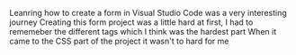 Leanring how to create a form in Visual Studio Code was a very interesting journey
Creating this form project was a little hard at first, I had to rememeber the different tags which I think was the hardest part
When it came to the CSS part of the project it wasn't to hard for me
